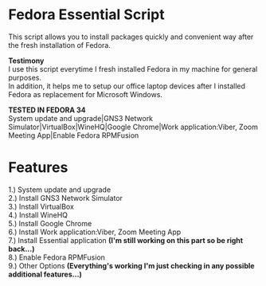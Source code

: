 # Fedora Essential Script

This script allows you to install packages quickly and convenient way after the fresh installation of Fedora.</br>

**Testimony**</br>
I use this script everytime I fresh installed Fedora in my machine for general purposes.</br>
In addition, it helps me to setup our office laptop devices after I installed Fedora as replacement for Microsoft Windows.

**TESTED IN FEDORA 34**</br>
System update and upgrade|GNS3 Network Simulator|VirtualBox|WineHQ|Google Chrome|Work application:Viber, Zoom Meeting App|Enable Fedora RPMFusion

# Features

1.) System update and upgrade</br>
2.) Install GNS3 Network Simulator</br>
3.) Install VirtualBox</br>
4.) Install WineHQ</br>
5.) Install Google Chrome</br>
6.) Install Work application:Viber, Zoom Meeting App</br>
7.) Install Essential application **(I'm still working on this part so be right back...)**</br>
8.) Enable Fedora RPMFusion</br>
9.) Other Options **(Everything's working I'm just checking in any possible additional features...)**</br>
